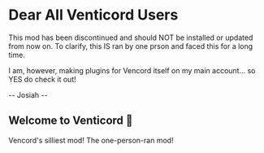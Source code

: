 # Dear All Venticord Users
This mod has been discontinued and should NOT be installed or updated from now on.
To clarify, this IS ran by one prson and faced this for a long time.

I am, however, making plugins for Vencord itself on my main account... so YES do check it out!

-- Josiah --


## Welcome to Venticord 👋
Vencord's silliest mod!
The one-person-ran mod!
<!--

**Here are some ideas to get you started:**

🙋‍♀️ A short introduction - what is your organization all about?
🌈 Contribution guidelines - how can the community get involved?
👩‍💻 Useful resources - where can the community find your docs? Is there anything else the community should know?
🍿 Fun facts - what does your team eat for breakfast?
🧙 Remember, you can do mighty things with the power of [Markdown](https://docs.github.com/github/writing-on-github/getting-started-with-writing-and-formatting-on-github/basic-writing-and-formatting-syntax)
-->
